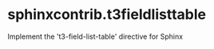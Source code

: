 sphinxcontrib.t3fieldlisttable
==============================

Implement the 't3-field-list-table' directive for Sphinx
